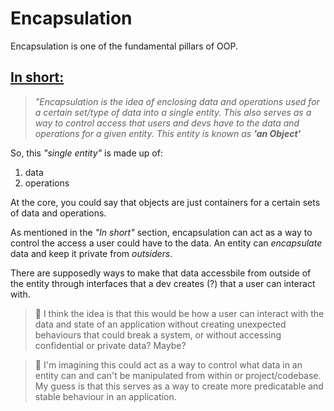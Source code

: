 # Encapsulation

Encapsulation is one of the fundamental pillars of OOP.

## <ins>In short:</ins>
> *"Encapsulation is the idea of enclosing data and operations used for a certain set/type of data into a single entity. This also serves as a way to control access that users and devs have to the data and operations for a given entity. This entity is known as **'an Object'***

So, this *"single entity"* is made up of:
1. data 
2. operations 

At the core, you could say that objects are just containers for a certain sets of data and operations.

As mentioned in the *"In short"* section, encapsulation can act as a way to control the access a user could have to the data. An entity can *encapsulate* data and keep it private from *outsiders*.

There are supposedly ways to make that data accessbile from outside of the entity through interfaces that a dev creates (?) that a user can interact with. 

> 🧠 I think the idea is that this would be how a user can interact with the data and state of an application without creating unexpected behaviours that could break a system, or without accessing confidential or private data? Maybe?

> 🧠 I'm imagining this could act as a way to control what data in an entity can and can't be manipulated from within or project/codebase. My guess is that this serves as a way to create more predicatable and stable behaviour in an application. 